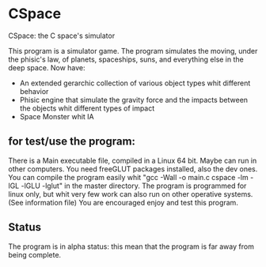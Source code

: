 # CSpace
CSpace: the C space's simulator

This program is a simulator game. The program simulates the moving, under the phisic's law, of planets, spaceships, suns, and everything else in the deep space.
Now have:
- An extended gerarchic collection of various object types whit different behavior
- Phisic engine that simulate the gravity force and the impacts between the objects whit different types of impact
- Space Monster whit IA

for test/use the program:
-------------------------
There is a Main executable file, compiled in a Linux 64 bit. Maybe can run in other computers.
You need freeGLUT packages installed, also the dev ones.
You can compile the program easily whit "gcc -Wall -o main.c cspace -lm -lGL -lGLU -lglut" in the master directory.
The program is programmed for linux only, but whit very few work can also run on other operative systems. (See information file)
You are encouraged enjoy and test this program.

Status
------
The program is in alpha status: this mean that the program is far away from being complete.
